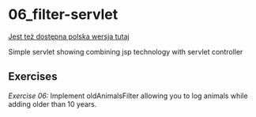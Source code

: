 # 06_filter-servlet

[Jest też dostępna polska wersja tutaj](README.pl.md)

Simple servlet showing combining jsp technology with servlet controller


## Exercises

*Exercise 06:*
Implement oldAnimalsFilter allowing you to log animals while adding older than 10 years.

